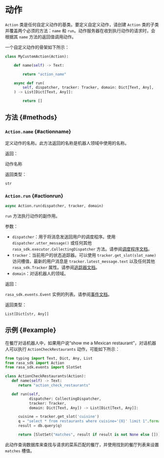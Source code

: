 # 动作

`Action` 类是任何自定义动作的基类。要定义自定义动作，请创建 `Action` 类的子类并覆盖两个必须的方法：`name` 和 `run`。动作服务器在收到执行动作的请求时，会根据其 `name` 方法的返回值调用动作。

一个自定义动作的骨架如下所示：

```python
class MyCustomAction(Action):

    def name(self) -> Text:

        return "action_name"

    async def run(
        self, dispatcher, tracker: Tracker, domain: Dict[Text, Any],
    ) -> List[Dict[Text, Any]]:

        return []
```

## 方法 {#methods}

### `Action.name` {#actionname}

定义动作的名称。此方法返回的名称是机器人领域中使用的名称。

返回：

动作名称

返回类型：

`str`

### `Action.run` {#actionrun}

```python
async Action.run(dispatcher, tracker, domain)
```

`run` 方法执行动作的副作用。

参数：

- `dispatcher`：用于将消息发送回用户的调度程序。使用 `dispatcher.utter_message()` 或任何其他 `rasa_sdk.executor.CollectingDispatcher` 方法。请参阅[调度程序文档](sdk-dispatcher.md)。
- `tracker`：当前用户的状态追踪器。可以使用 `tracker.get_slot(slot_name)` 访问槽值，最新的用户消息是 `tracker.latest_message.text` 以及任何其他 `rasa_sdk.Tracker` 属性。请参阅[追踪器文档](sdk-tracker.md)。
- `domain`：对话机器人的领域。

返回：

`rasa_sdk.events.Event` 实例的列表。请参阅[事件文档](sdk-events.md)。

返回类型：

`List[Dict[str, Any]]`

## 示例 {#example}

在餐厅对话机器人中，如果用户说“show me a Mexican restaurant”，对话机器人可以执行 `ActionCheckRestaurants` 动作，可能如下所示：

```python
from typing import Text, Dict, Any, List
from rasa_sdk import Action
from rasa_sdk.events import SlotSet

class ActionCheckRestaurants(Action):
   def name(self) -> Text:
      return "action_check_restaurants"

   def run(self,
           dispatcher: CollectingDispatcher,
           tracker: Tracker,
           domain: Dict[Text, Any]) -> List[Dict[Text, Any]]:

      cuisine = tracker.get_slot('cuisine')
      q = "select * from restaurants where cuisine='{0}' limit 1".format(cuisine)
      result = db.query(q)

      return [SlotSet("matches", result if result is not None else [])]
```

此动作查询数据库来查找与请求的菜系匹配的餐厅，并使用找到的餐厅列表来设置 `matches` 槽值。
